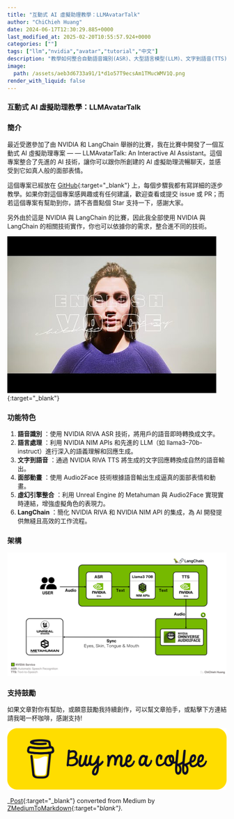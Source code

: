 ```yaml
---
title: "互動式 AI 虛擬助理教學：LLMAvatarTalk"
author: "ChiChieh Huang"
date: 2024-06-17T12:30:29.885+0000
last_modified_at: 2025-02-20T10:55:57.924+0000
categories: [""]
tags: ["llm","nvidia","avatar","tutorial","中文"]
description: "教學如何整合自動語音識別(ASR)、大型語言模型(LLM)、文字到語音(TTS)、LangChain 和音頻驅動的面部動畫(Audio2Face)與虛幻引擎的 Metahuman等技術，創建你的個人互動式 AI 虛擬助理。"
image:
  path: /assets/aeb3d6733a91/1*d1o57T9ecsAm1TMucWMV1Q.png
render_with_liquid: false
---
```


### 互動式 AI 虛擬助理教學：LLMAvatarTalk
### 簡介

最近受邀參加了由 NVIDIA 和 LangChain 舉辦的比賽，我在比賽中開發了一個互動式 AI 虛擬助理專案 — — LLMAvatarTalk: An Interactive AI Assistant。這個專案整合了先進的 AI 技術，讓你可以跟你所創建的 AI 虛擬助理流暢聊天，並感受到它如真人般的面部表情。

這個專案已經放在 [GitHub](https://github.com/wsxqaza12/LLMAvatarTalk-An-Interactive-AI-Assistant){:target="_blank"} 上，每個步驟我都有寫詳細的逐步教學。如果你對這個專案感興趣或有任何建議，歡迎查看或提交 issue 或 PR；而若這個專案有幫助到你，請不吝嗇點個 Star 支持一下，感謝大家。

另外由於這是 NVIDIA 與 LangChain 的比賽，因此我全部使用 NVIDIA 與 LangChain 的相關技術實作，你也可以依據你的需求，整合進不同的技術。


[![LLMAvatarTalk: An Interactive AI Assistant - DEMO](/assets/aeb3d6733a91/bfc2_hqdefault.jpg "LLMAvatarTalk: An Interactive AI Assistant - DEMO")](https://www.youtube.com/watch?v=G17fgkN3e0w){:target="_blank"}

### 功能特色
1. **語音識別** ：使用 NVIDIA RIVA ASR 技術，將用戶的語音即時轉換成文字。
2. **語言處理** ：利用 NVIDIA NIM APIs 和先進的 LLM（如 llama3–70b\-instruct）進行深入的語義理解和回應生成。
3. **文字到語音** ：通過 NVIDIA RIVA TTS 將生成的文字回應轉換成自然的語音輸出。
4. **面部動畫** ：使用 Audio2Face 技術根據語音輸出生成逼真的面部表情和動畫。
5. **虛幻引擎整合** ：利用 Unreal Engine 的 Metahuman 與 Audio2Face 實現實時連結，增強虛擬角色的表現力。
6. **LangChain** ：簡化 NVIDIA RIVA 和 NVIDIA NIM API 的集成，為 AI 開發提供無縫且高效的工作流程。

### 架構


![](/assets/aeb3d6733a91/1*d1o57T9ecsAm1TMucWMV1Q.png)

### 支持鼓勵

如果文章對你有幫助，或願意鼓勵我持續創作，可以幫文章拍手，或點擊下方連結請我喝一杯咖啡，感謝支持\!


![](/assets/aeb3d6733a91/1*QCQqlZr6doDP-cszzpaSpw.png)




_[Post](https://medium.com/@cch.chichieh/%E4%BA%92%E5%8B%95%E5%BC%8F-ai-%E8%99%9B%E6%93%AC%E5%8A%A9%E7%90%86%E6%95%99%E5%AD%B8-llmavatartalk-aeb3d6733a91){:target="_blank"} converted from Medium by [ZMediumToMarkdown](https://github.com/ZhgChgLi/ZMediumToMarkdown){:target="_blank"}._
